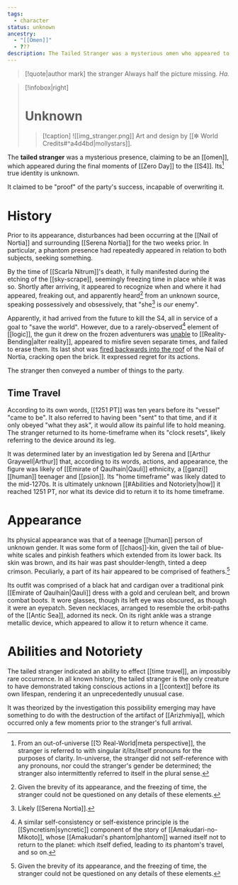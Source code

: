 ```yaml
---
tags:
  - character
status: unknown
ancestry:
  - "[[Omen]]"
  - ???
description: The Tailed Stranger was a mysterious omen who appeared to the S4 on Zero Day.
---
```

>[!quote|author mark] the stranger
>Always half the picture missing. *Ha.*

>[!infobox|right]
># Unknown
>>[!caption]
>>![[img_stranger.png]]
>>Art and design by [[✼ World Credits#^a4d4bd|mollystars]].

The **tailed stranger** was a mysterious presence, claiming to be an [[omen]], which appeared during the final moments of [[Zero Day]] to the [[S4]]. Its[^1] true identity is unknown.

It claimed to be "proof" of the party's success, incapable of overwriting it.


# History
Prior to its appearance, disturbances had been occurring at the [[Nail of Nortia]] and surrounding [[Serena Nortia]] for the two weeks prior. In particular, a phantom presence had repeatedly appeared in relation to both subjects, seeking something.

By the time of [[Scarla Nitrum]]'s death, it fully manifested during the etching of the [[sky-scrape]], seemingly freezing time in place while it was so. Shortly after arriving, it appeared to recognize when and where it had appeared, freaking out, and apparently heard[^2] from an unknown source, speaking possessively and obsessively, that "she[^3] is *our* enemy".

Apparently, it had arrived from the future to kill the S4, all in service of a goal to "save the world". However, due to a rarely-observed[^4] element of [[logic]], the gun it drew on the frozen adventurers was [unable](https://en.wikipedia.org/wiki/Chronology_protection_conjecture) to [[Reality-Bending|alter reality]], appeared to misfire seven separate times, and failed to erase them. Its last shot was [fired backwards into the roof](https://en.wikipedia.org/wiki/Deloping) of the Nail of Nortia, cracking open the brick. It expressed regret for its actions.

The stranger then conveyed a number of things to the party.

## Time Travel
According to its own words, [[1251 PT]] was ten years before its "vessel" "came to be". It also referred to having been "sent" to that time, and if it only obeyed "what they ask", it would allow its painful life to hold meaning. The stranger returned to its home-timeframe when its "clock resets", likely referring to the device around its leg. 

It was determined later by an investigation led by Serena and [[Arthur Graywell|Arthur]] that, according to its words, actions, and appearance, the figure was likely of [[Emirate of Qaulhain|Qauli]] ethnicity, a [[ganzi]] [[human]] teenager and [[psion]]. Its "home timeframe" was likely dated to the mid-1270s. It is ultimately unknown [[#Abilities and Notoriety|how]] it reached 1251 PT, nor what its device did to return it to its home timeframe.


# Appearance
Its physical appearance was that of a teenage [[human]] person of unknown gender. It was some form of [[chaos]]-kin, given the tail of blue-white scales and pinkish feathers which extended from its lower back. Its skin was brown, and its hair was past shoulder-length, tinted a deep crimson. Peculiarly, a part of its hair appeared to be comprised of feathers.[^2]

Its outfit was comprised of a black hat and cardigan over a traditional pink [[Emirate of Qaulhain|Qauli]] dress with a gold and cerulean belt, and brown combat boots. It wore glasses, though its left eye was obscured, as though it were an eyepatch. Seven necklaces, arranged to resemble the orbit-paths of the [[Antic Sea]], adorned its neck. On its right ankle was a strange metallic device, which appeared to allow it to return whence it came.

# Abilities and Notoriety
The tailed stranger indicated an ability to effect [[time travel]], an impossibly rare occurrence. In all known history, the tailed stranger is the only creature to have demonstrated taking conscious actions in a [[context]] before its own lifespan, rendering it an unprecedentedly unusual case. 

It was theorized by the investigation this possibility emerging may have something to do with the destruction of the artifact of [[Arizhmiya]], which occurred only a few moments prior to the stranger's full arrival.


[^1]: From an out-of-universe [[⎋ Real-World|meta perspective]], the stranger is referred to with singular it/its/itself pronouns for the purposes of clarity. In-universe, the stranger did not self-reference with any pronouns, nor could the stranger's gender be determined; the stranger also intermittently referred to itself in the plural sense.
[^2]: Given the brevity of its appearance, and the freezing of time, the stranger could not be questioned on any details of these elements.
[^3]: Likely [[Serena Nortia]].
[^4]: A similar self-consistency or self-existence principle is the [[Syncretism|syncretic]] component of the story of [[Amakudari-no-Mikoto]], whose [[Amakudari's phantom|phantom]] warned itself not to return to the planet: which itself defied, leading to its phantom's travel, and so on. 